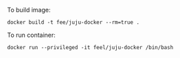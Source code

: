 


To build image:

    docker build -t fee/juju-docker --rm=true .

To run container:

    docker run --privileged -it feel/juju-docker /bin/bash
